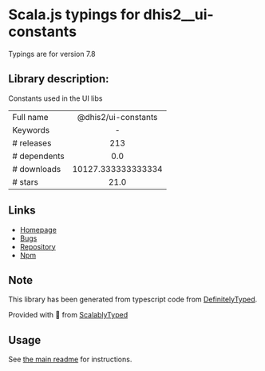 
# Scala.js typings for dhis2__ui-constants

Typings are for version 7.8

## Library description:
Constants used in the UI libs

|                    |                 |
| ------------------ | :-------------: |
| Full name          | @dhis2/ui-constants |
| Keywords           | - |
| # releases         | 213 |
| # dependents       | 0.0 |
| # downloads        | 10127.333333333334 |
| # stars            | 21.0 |

## Links
- [Homepage](https://github.com/dhis2/ui#readme)
- [Bugs](https://github.com/dhis2/ui/issues)
- [Repository](https://github.com/dhis2/ui)
- [Npm](https://www.npmjs.com/package/%40dhis2%2Fui-constants)
    


## Note
This library has been generated from typescript code from [DefinitelyTyped](https://definitelytyped.org).

Provided with :purple_heart: from [ScalablyTyped](https://github.com/oyvindberg/ScalablyTyped)

## Usage
See [the main readme](../../readme.md) for instructions.


